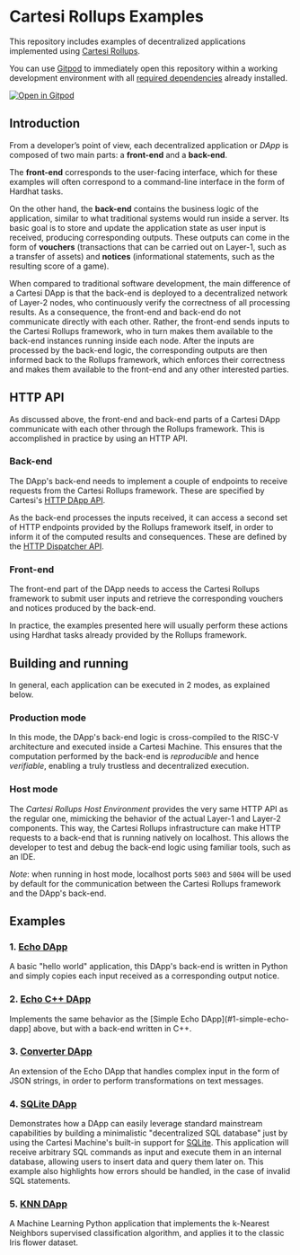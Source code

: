 # Cartesi Rollups Examples

This repository includes examples of decentralized applications implemented using [Cartesi Rollups](https://github.com/cartesi/rollups).

You can use [Gitpod](https://www.gitpod.io/) to immediately open this repository within a working development environment with all [required dependencies](https://cartesi.io/docs/build-dapps/requirements) already installed.

[![Open in Gitpod](https://gitpod.io/button/open-in-gitpod.svg)](https://gitpod.io/#prebuild/https://github.com/cartesi/rollups-examples/)

## Introduction

From a developer’s point of view, each decentralized application or _DApp_ is composed of two main parts: a **front-end** and a **back-end**.

The **front-end** corresponds to the user-facing interface, which for these examples will often correspond to a command-line interface in the form of Hardhat tasks.

On the other hand, the **back-end** contains the business logic of the application, similar to what traditional systems would run inside a server. Its basic goal is to store and update the application state as user input is received, producing corresponding outputs. These outputs can come in the form of **vouchers** (transactions that can be carried out on Layer-1, such as a transfer of assets) and **notices** (informational statements, such as the resulting score of a game).

When compared to traditional software development, the main difference of a Cartesi DApp is that the back-end is deployed to a decentralized network of Layer-2 nodes, who continuously verify the correctness of all processing results. As a consequence, the front-end and back-end do not communicate directly with each other. Rather, the front-end sends inputs to the Cartesi Rollups framework, who in turn makes them available to the back-end instances running inside each node. After the inputs are processed by the back-end logic, the corresponding outputs are then informed back to the Rollups framework, which enforces their correctness and makes them available to the front-end and any other interested parties.

## HTTP API

As discussed above, the front-end and back-end parts of a Cartesi DApp communicate with each other through the Rollups framework. This is accomplished in practice by using an HTTP API.

### Back-end

The DApp's back-end needs to implement a couple of endpoints to receive requests from the Cartesi Rollups framework. These are specified by Cartesi's [HTTP DApp API](https://github.com/cartesi/openapi-interfaces/blob/master/dapp.yaml).

As the back-end processes the inputs received, it can access a second set of HTTP endpoints provided by the Rollups framework itself, in order to inform it of the computed results and consequences. These are defined by the [HTTP Dispatcher API](https://github.com/cartesi/openapi-interfaces/blob/master/dispatcher.yaml).

### Front-end

The front-end part of the DApp needs to access the Cartesi Rollups framework to submit user inputs and retrieve the corresponding vouchers and notices produced by the back-end.

In practice, the examples presented here will usually perform these actions using Hardhat tasks already provided by the Rollups framework.

## Building and running

In general, each application can be executed in 2 modes, as explained below.

### Production mode

In this mode, the DApp's back-end logic is cross-compiled to the RISC-V architecture and executed inside a Cartesi Machine. This ensures that the computation performed by the back-end is _reproducible_ and hence _verifiable_, enabling a truly trustless and decentralized execution.

### Host mode

The _Cartesi Rollups Host Environment_ provides the very same HTTP API as the regular one, mimicking the behavior of the actual Layer-1 and Layer-2 components. This way, the Cartesi Rollups infrastructure can make HTTP requests to a back-end that is running natively on localhost. This allows the developer to test and debug the back-end logic using familiar tools, such as an IDE.

_Note_: when running in host mode, localhost ports `5003` and `5004` will be used by default for the communication between the Cartesi Rollups framework and the DApp's back-end.

## Examples

### 1. [Echo DApp](./echo)

A basic "hello world" application, this DApp's back-end is written in Python and simply copies each input received as a corresponding output notice.

### 2. [Echo C++ DApp](./echo-cpp)

Implements the same behavior as the [Simple Echo DApp](#1-simple-echo-dapp] above, but with a back-end written in C++.

### 3. [Converter DApp](./converter)

An extension of the Echo DApp that handles complex input in the form of JSON strings, in order to perform transformations on text messages.

### 4. [SQLite DApp](./sqlite)

Demonstrates how a DApp can easily leverage standard mainstream capabilities by building a minimalistic "decentralized SQL database" just by using the Cartesi Machine's built-in support for [SQLite](https://www.sqlite.org/index.html). This application will receive arbitrary SQL commands as input and execute them in an internal database, allowing users to insert data and query them later on. This example also highlights how errors should be handled, in the case of invalid SQL statements.

### 5. [KNN DApp](./knn)

A Machine Learning Python application that implements the k-Nearest Neighbors supervised classification algorithm, and applies it to the classic Iris flower dataset.
